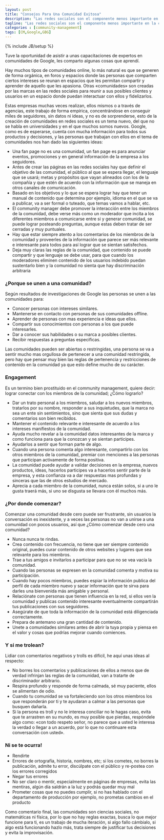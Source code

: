 ```yaml
---
layout: post
title: "Consejos Para Una Comunidad Exitosa"
description: "Las redes sociales son el componente menos importante en la creación de una comunidad, he aquí algunos consejos de los expertos en Google sobre la creación de comunidades en línea."
tagline: "Las redes sociales son el componente menos importante en la creación de redes sociales, he aquí algunos consejos de los expertos en Google sobre la creación de comunidades en línea."
categories : [community-management]
tags: [CM,Google,GBG]
---
```

{% include JB/setup %}

Tuve la oportunidad de asistir a unas capacitaciones de expertos en comunidades de Google, les comparto algunas cosas que aprendí.

Hay muchos tipos de comunidades online, lo más natural es que se generen de forma orgánica, en foros y espacios donde las personas que comparten ciertos intereses se reunan  en espacios que les permitan compartir y aprender de aquello que les apasiona. Otras «comunidades» son creadas por las marcas en las redes sociales para reunir a sus posibles clientes y usuarios en un espacio donde puedan interactuar con ellos y fidelizarlos.

Estas empresas muchas veces realizan, ellos mismos o a través de agencias, este trabajo de forma empírica, concentrándose en conseguir miles de seguidores, sin datos ni ideas, y no es de sorprenderse, esto de la creación de comunidades en redes sociales es un tema nuevo, del que no se habla en universidades y en el que muchos somos nuevos. Google, como es de esperarse, cuenta con mucha información para todos sus productos y decisiones, y las personas que trabajan con ellos en el tema de comunidades nos han dado las siguientes ideas:

* Una fan page no es una comunidad, un fan page es para anunciar eventos, promociones y en general información de la empresa a los seguidores.
* Antes de crear las páginas en las redes sociales hay que definir el objetivo de las comunidad, el público al que se espera llegar, el lenguaje que se usará; metas y propósitos que vayan alineados con los de la compañía y que estén de acuerdo con la información que se maneja en otros canales de comunicación. 
* Basado en los objetivos y lo que se espera lograr hay que tener un manual de contenido que determina por ejemplo, idioma en el que se va a publicar, va a ser formal o tuteado, que temas vamos a hablar, etc.
* El community manager debe promover la interacción entre los miembros de la comunidad, debe verse más como un moderador que incita a los diferentes miembros a comunicarse entre si y generar comunidad, se puede lograr posteando preguntas, aunque estas deben tratar de ser cerradas y muy puntuales.
* Hay que estar siempre atento a los comentarios de los miembros de la comunidad y proveerles de la información que parece ser más relevante e interesante para todos para así lograr que se sientan satisfechos.
* Deja muy claras las reglas de la comunidad, que contenido se puede compartir y que lenguaje se debe usar, para que cuando los moderadores eliminen contenido de los usuarios indebido puedan sustentarlo bien y la comunidad no sienta que hay discriminación arbitraria

### ¿Porque se unen a una comunidad? 

Según resultados de investigaciones de Google las personas se unen a las comunidades para:

* Conocer personas con intereses similares.
* Mantenerse en contacto con personas de sus comunidades offline.
* Aprender de personas con mas experiencia e ideas que ellos.
* Compartir sus conocimientos con personas a los que puede interesarles.
* Dar a conocer sus habilidades o su marca a posibles clientes.
* Recibir respuestas a preguntas especificas.

Las comunidades pueden ser abiertas o restringidas, una persona se va a sentir mucho mas orgullosa de pertenecer a una comunidad restringida, pero hay que pensar muy bien las reglas de pertenencia y restricciones de contenido en la comunidad ya que esto define mucho de su carácter.

### Engagement

Es un termino bien prostituido en el community management, quiere decir: lograr conectar con los miembros de la comunidad; ¿Cómo lograrlo?

* Dar un trato personal a los miembros, saludar a los nuevos miembros, tratarlos por su nombre, responder a sus inquietudes, que la marca no sea un ente sin sentimientos, sino que sienta que sus dudas y comentarios son bien recibidos.
* Mantener el contenido relevante e interesante de acuerdo a los intereses manifiestos de la comunidad.
* Ayuda mucho revelar a la comunidad datos interesantes de la marca y como funciona para que la conozcan y se sientan participes.
* Ayudarlos a sentir que forman parte de algo.
* Cuando una persona comenta algo interesante, compartirlo con los otros miembros de la comunidad, premiar con menciones a las personas que participan activamente de forma positiva.
* La comunidad puede ayudar a validar decisiones en la empresa, nuevos productos, ideas, hacerlos participes va a hacerlos sentir parte de la empresa, y esta confianza va a dar respuestas mas profundas y sinceras que las de otros estudios de mercado.
* Aprecia a cada miembro de la comunidad, nunca están solos, si a uno le gusta traerá más, si uno se disgusta se llevara con él muchos más.

### ¿Por donde comenzar?

Comenzar una comunidad desde cero puede ser frustrante, sin usuarios la conversación es inexistente, y a veces las personas no van a unirse a una comunidad con pocos usuarios, así que ¿Cómo comenzar desde cero una comunidad?

* Nunca nunca te rindas.
* Crea contenido con frecuencia, no tiene que ser siempre contenido original, puedes curar contenido de otros websites y lugares que sea relevante para los miembros.
* Trae a tus amigos e invitarlos a participar para que no se vea vacía la comunidad.
* Cuando las personas se expresen en la comunidad comenta y motiva su participación.
* Cuando hay pocos miembros, puedes espiar la información publica del perfil de cada miembro nuevo y sacar información que te sirva para darles una bienvenida más amigable y personal.
* Relaciónate con personas que tienen influencia en la red, si ellos ven la comunidad y publicas contenido interesante eventualmente compartirán tus publicaciones con sus seguidores.
* Asegúrate de que toda la información de la comunidad está diligenciada correctamente.
* Prepara de antemano una gran cantidad de contenido.
* Unete a comunidades similares antes de abrir la tuya propia y piensa en el valor y cosas que podrías mejorar cuando comiences.

### Y si me trolean? 

Lidiar con comentarios negativos y trolls es difícil, he aquí unas ideas al respecto:

* No borres los comentarios y publicaciones de ellos a menos que de verdad infrinjan las reglas de la comunidad, van a tratarte de discriminador arbitrario.
* Respira profundo y responde de forma calmada, sé muy paciente, ellos se alimentan de odio.
* Cuando tu comunidad se va fortaleciendo son los otros miembros los que responderán por ti y te ayudaran a calmar a las personas que busquen dañarla.
* Si la persona es troll y no le interesa conciliar no le hagas caso, evita que te arrastren en su mundo, es muy posible que pierdas, respóndele algo como: «con todo respeto señor, no parece que a usted le interesa la verdad o llegar a un acuerdo, por lo que no continuare esta conversación con usted».

### Ni se te ocurra!

* Rendirte
* Errores de ortografía, historia, nombres, etc; si los cometes, no borres la publicación, admite tu error, discúlpate con el público y re-postea con los errores corregidos
* Negar tus errores
* No ser claro o mentir, especialmente en páginas de empresas, evita las mentiras, algún día saldrán a la luz y podrás quedar muy mal
* Prometer cosas que no puedes cumplir, si no has hablado con el departamento de producción por ejemplo, no prometas cambios en el producto

Como comentario final, las comunidades son ciencias sociales, no matemáticas ni física, por lo que no hay reglas exactas, busca lo que mejor funcione para ti, es un trabajo de mucha iteración, si algo fallo cámbialo, si algo está funcionando hazlo más, trata siempre de justificar tus decisiones y evita la improvisación.

